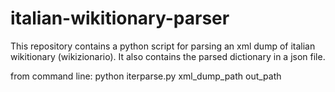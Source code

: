 # italian-wikitionary-parser
This repository contains a python script for parsing an xml dump of italian wikitionary (wikizionario). It also contains the parsed dictionary in a json file.

from command line: 
python iterparse.py xml_dump_path out_path